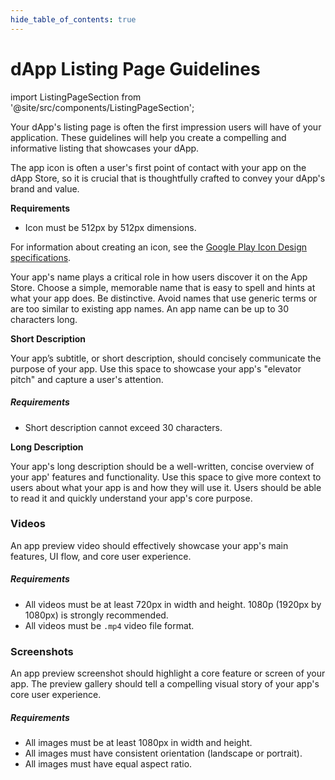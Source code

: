 ```yaml
---
hide_table_of_contents: true
---
```


# dApp Listing Page Guidelines

import ListingPageSection from '@site/src/components/ListingPageSection';

Your dApp's listing page is often the first impression users will have of your application.
These guidelines will help you create a compelling and informative listing that showcases your dApp.

<ListingPageSection
title="App Icon"
imageSrc="/listing_page_imgs/appicon.png">

The app icon is often a user's first point of contact with your app on the dApp Store, so it is crucial that is thoughtfully crafted to convey your dApp's brand and value.

**Requirements**

- Icon must be 512px by 512px dimensions.

For information about creating an icon, see the [Google Play Icon Design specifications](https://developer.android.com/distribute/google-play/resources/icon-design-specifications).

</ListingPageSection>

<ListingPageSection
title="App Name"
imageSrc="/listing_page_imgs/appname.png">

Your app's name plays a critical role in how users discover it on the App Store. Choose a simple, memorable name that is easy to spell and hints at what your app does. Be distinctive. Avoid names that use generic terms or are too similar to existing app names. An app name can be up to 30 characters long.

</ListingPageSection>

<ListingPageSection
title="Description"
imageSrc="/listing_page_imgs/subtitle.png">

**Short Description**

Your app’s subtitle, or short description, should concisely communicate the purpose of your app. Use this space to showcase your app's "elevator pitch" and capture a user's attention.

##### **Requirements**

- Short description cannot exceed 30 characters.

**Long Description**

Your app's long description should be a well-written, concise overview of your app' features and functionality. Use this space to give more context to users about what your app is and how they will use it. Users should be able to read it and quickly understand your app's core purpose.

</ListingPageSection>

<ListingPageSection
title="Preview"
imageSrc="/listing_page_imgs/apppreview.gif"
isLast={true}>

### Videos

An app preview video should effectively showcase your app's main features, UI flow, and core user experience.

##### **Requirements**

- All videos must be at least 720px in width and height. 1080p (1920px by 1080px) is strongly recommended.
- All videos must be `.mp4` video file format.

### Screenshots

An app preview screenshot should highlight a core feature or screen of your app. The preview gallery should tell a compelling visual story of your app's core user experience.

##### **Requirements**

- All images must be at least 1080px in width and height.
- All images must have consistent orientation (landscape or portrait).
- All images must have equal aspect ratio.

</ListingPageSection>
